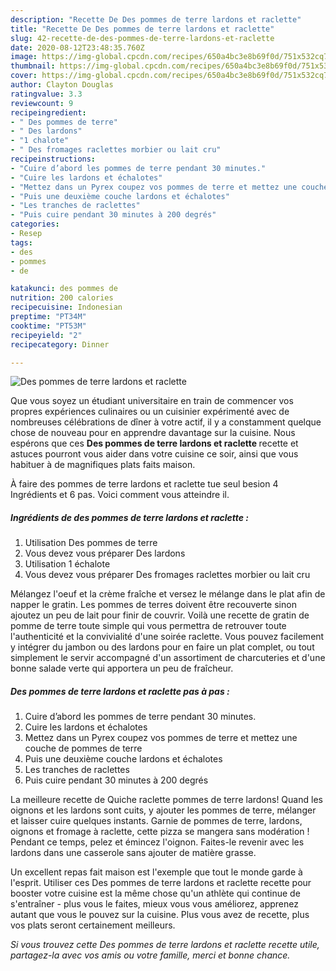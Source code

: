 ```yaml
---
description: "Recette De Des pommes de terre lardons et raclette"
title: "Recette De Des pommes de terre lardons et raclette"
slug: 42-recette-de-des-pommes-de-terre-lardons-et-raclette
date: 2020-08-12T23:48:35.760Z
image: https://img-global.cpcdn.com/recipes/650a4bc3e8b69f0d/751x532cq70/des-pommes-de-terre-lardons-et-raclette-photo-principale-de-la-recette.jpg
thumbnail: https://img-global.cpcdn.com/recipes/650a4bc3e8b69f0d/751x532cq70/des-pommes-de-terre-lardons-et-raclette-photo-principale-de-la-recette.jpg
cover: https://img-global.cpcdn.com/recipes/650a4bc3e8b69f0d/751x532cq70/des-pommes-de-terre-lardons-et-raclette-photo-principale-de-la-recette.jpg
author: Clayton Douglas
ratingvalue: 3.3
reviewcount: 9
recipeingredient:
- " Des pommes de terre"
- " Des lardons"
- "1 chalote"
- " Des fromages raclettes morbier ou lait cru"
recipeinstructions:
- "Cuire d’abord les pommes de terre pendant 30 minutes."
- "Cuire les lardons et échalotes"
- "Mettez dans un Pyrex coupez vos pommes de terre et mettez une couche de pommes de terre"
- "Puis une deuxième couche lardons et échalotes"
- "Les tranches de raclettes"
- "Puis cuire pendant 30 minutes à 200 degrés"
categories:
- Resep
tags:
- des
- pommes
- de

katakunci: des pommes de 
nutrition: 200 calories
recipecuisine: Indonesian
preptime: "PT34M"
cooktime: "PT53M"
recipeyield: "2"
recipecategory: Dinner

---
```



![Des pommes de terre lardons et raclette](https://img-global.cpcdn.com/recipes/650a4bc3e8b69f0d/751x532cq70/des-pommes-de-terre-lardons-et-raclette-photo-principale-de-la-recette.jpg)

Que vous soyez un étudiant universitaire en train de commencer vos propres expériences culinaires ou un cuisinier expérimenté avec de nombreuses célébrations de dîner à votre actif, il y a constamment quelque chose de nouveau pour en apprendre davantage sur la cuisine. Nous espérons que ces <strong> Des pommes de terre lardons et raclette </strong> recette et astuces pourront vous aider dans votre cuisine ce soir, ainsi que vous habituer à de magnifiques plats faits maison.

<!--inarticleads1-->

À faire des pommes de terre lardons et raclette tue seul besion 4 Ingrédients et 6 pas. Voici comment vous atteindre il.

##### Ingrédients de des pommes de terre lardons et raclette :

1. Utilisation  Des pommes de terre
1. Vous devez vous préparer  Des lardons
1. Utilisation 1 échalote
1. Vous devez vous préparer  Des fromages raclettes morbier ou lait cru


Mélangez l&#39;oeuf et la crème fraîche et versez le mélange dans le plat afin de napper le gratin. Les pommes de terres doivent être recouverte sinon ajoutez un peu de lait pour finir de couvrir. Voilà une recette de gratin de pomme de terre toute simple qui vous permettra de retrouver toute l&#39;authenticité et la convivialité d&#39;une soirée raclette. Vous pouvez facilement y intégrer du jambon ou des lardons pour en faire un plat complet, ou tout simplement le servir accompagné d&#39;un assortiment de charcuteries et d&#39;une bonne salade verte qui apportera un peu de fraîcheur. 

<!--inarticleads2-->

##### Des pommes de terre lardons et raclette pas à pas :

1. Cuire d’abord les pommes de terre pendant 30 minutes.
1. Cuire les lardons et échalotes
1. Mettez dans un Pyrex coupez vos pommes de terre et mettez une couche de pommes de terre
1. Puis une deuxième couche lardons et échalotes
1. Les tranches de raclettes
1. Puis cuire pendant 30 minutes à 200 degrés


La meilleure recette de Quiche raclette pommes de terre lardons! Quand les oignons et les lardons sont cuits, y ajouter les pommes de terre, mélanger et laisser cuire quelques instants. Garnie de pommes de terre, lardons, oignons et fromage à raclette, cette pizza se mangera sans modération ! Pendant ce temps, pelez et émincez l&#39;oignon. Faites-le revenir avec les lardons dans une casserole sans ajouter de matière grasse. 

<!--inarticleads1-->

<p>
Un excellent repas fait maison est l'exemple que tout le monde garde à l'esprit. Utiliser ces Des pommes de terre lardons et raclette recette pour booster votre cuisine est la même chose qu'un athlète qui continue de s'entraîner - plus vous le faites, mieux vous vous améliorez, apprenez autant que vous le pouvez sur la cuisine. Plus vous avez de recette, plus vos plats seront certainement meilleurs.
</p>

<p>
<i>Si vous trouvez cette Des pommes de terre lardons et raclette recette utile, partagez-la avec vos amis ou votre famille, merci et bonne chance.</i>
</p>
